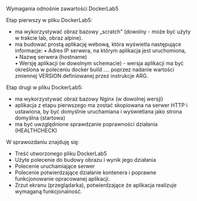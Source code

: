 Wymagania odnośnie zawartości DockerLab5

Etap pierwszy w pliku DockerLab5: 
- ma wykorzystywać obraz bazowy „scratch” (dowolny - może być użyty w trakcie lab, obraz alpine).
- ma budować prostą aplikację webową, która wyświetla następujące informacje: 
• Adres IP serwera, na którym aplikacja jest uruchomiona,   
• Nazwę serwera (hostname)  
• Wersję aplikacji (w dowolnym schemacie)  - wersja aplikacji ma być określona w poleceniu docker build …. poprzez nadanie wartości zmiennej VERSION definiowanej przez instrukcje ARG.

Etap drugi w pliku DockerLab5:   
- ma wykorzystywać obraz bazowy Nginx (w dowolnej wersji)
- aplikacja z etapu pierwszego ma zostać skopiowana na serwer HTTP i ustawiona, by być domyślnie uruchamiana i wyświetlana  jako strona domyślna (startowa)
- ma być uwzględnione sprawdzanie poprawności działania (HEALTHCHECK)

W sprawozdaniu znajduję się:
- Treść utworzonego pliku DockerLab5  
- Użyte polecenie do budowy obrazu i wynik jego działania
- Polecenie uruchamiające serwer
- Polecenie potwierdzające działanie kontenera i poprawne funkcjonowanie opracowanej aplikacji.
- Zrzut ekranu (przeglądarka), potwierdzające że aplikacja realizuje 
wymaganą funkcjonalność.
